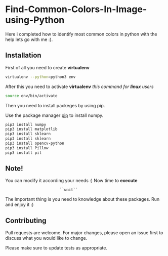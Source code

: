 # Find-Common-Colors-In-Image-using-Python

Here i completed how to identify most common colors in python with the help lets go with me :).
## Installation

First of all you need to create **virtualenv**

```bash
virtualenv --python=python3 env
```
After this you need to activate **virtualenv** 
  *this command for **linux** users*
```bash
source env/bin/activate   
```

Then you need to install packeges by using pip.

Use the package manager [pip](https://pip.pypa.io/en/stable/) to install numpy.

```bash
pip3 install numpy
pip3 install matplotlib
pip3 install sklearn 
pip3 install sklearn 
pip3 install opencv-python
pip3 install Pillow
pip3 install pil
```

## Note!
You can modify it according your needs :) Now time to **execute** 

                            ``wait``
The Important thing is you need to knowledge about these packages. Run and enjoy it :)

## Contributing
Pull requests are welcome. For major changes, please open an issue first to discuss what you would like to change.

Please make sure to update tests as appropriate.
